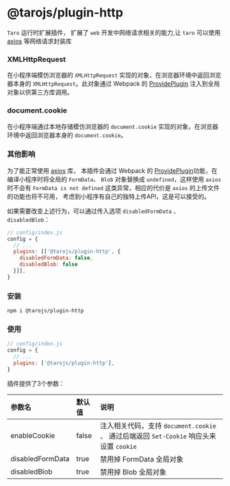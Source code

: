 # @tarojs/plugin-http

`Taro` 运行时扩展插件， 扩展了 `web` 开发中网络请求相关的能力,让 `taro` 可以使用 [axios](https://github.com/axios/axios) 等网络请求封装库

### XMLHttpRequest

在小程序端模仿浏览器的 `XMLHttpRequest` 实现的对象，在浏览器环境中返回浏览器本身的 `XMLHttpRequest`。此对象通过 Webpack 的 [ProvidePlugin](https://webpack.js.org/plugins/provide-plugin/) 注入到全局对象以供第三方库调用。

### document.cookie

在小程序端通过本地存储模仿浏览器的 `document.cookie` 实现的对象，在浏览器环境中返回浏览器本身的 `document.cookie`。

### 其他影响

为了能正常使用 [axios](https://github.com/axios/axios) 库， 本插件会通过 Webpack 的 [ProvidePlugin](https://webpack.js.org/plugins/provide-plugin/)功能，在编译小程序时将全局的 `FormData`、 `Blob` 对象替换成 `undefined`，这样使用 `axios` 时不会有 `FormData is not defined` 这类异常，相应的代价是 `axios` 的上传文件的功能也将不可用， 考虑到小程序有自己的独特上传API，这是可以接受的。

如果需要改变上述行为，可以通过传入选项 `disabledFormData` 、 `disabledBlob`：
```js
// config/index.js
config = {
  // ...
  plugins: [['@tarojs/plugin-http', {
    disabledFormData: false,
    disabledBlob: false
  }]],
}
```

### 安装

```
npm i @tarojs/plugin-http
```

### 使用

```js
// config/index.js
config = {
  // ...
  plugins: ['@tarojs/plugin-http'],
}
```

插件提供了3个参数：


| 参数名 | 默认值 | 说明 |
| :--- | :--- | :--- |
| enableCookie | false | 注入相关代码，支持 `document.cookie` 、 通过后端返回 `Set-Cookie` 响应头来设置 `cookie`  |
| disabledFormData | true | 禁用掉 FormData 全局对象 |
| disabledBlob | true | 禁用掉 Blob 全局对象 |

